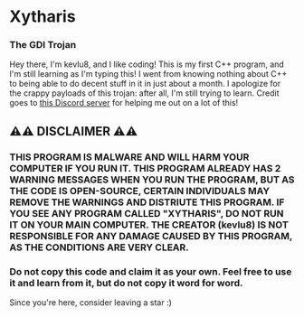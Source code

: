 # Xytharis
### The GDI Trojan

Hey there, I'm kevlu8, and I like coding! This is my first C++ program, and I'm still learning as I'm typing this!
I went from knowing nothing about C++ to being able to do decent stuff in it in just about a month.
I apologize for the crappy payloads of this trojan: after all, I'm still trying to learn.
Credit goes to [this Discord server](https://www.discord.gg/zw) for helping me out on a lot of this!

## **⚠️⚠️ DISCLAIMER ⚠️⚠️**

### THIS PROGRAM IS MALWARE AND **WILL** HARM YOUR COMPUTER IF YOU RUN IT. THIS PROGRAM ALREADY HAS 2 WARNING MESSAGES WHEN YOU RUN THE PROGRAM, BUT AS THE CODE IS OPEN-SOURCE, CERTAIN INDIVIDUALS MAY REMOVE THE WARNINGS AND DISTRIUTE THIS PROGRAM. IF YOU SEE ANY PROGRAM CALLED "XYTHARIS", DO NOT RUN IT ON YOUR MAIN COMPUTER. THE CREATOR (kevlu8) IS NOT RESPONSIBLE FOR ANY DAMAGE CAUSED BY THIS PROGRAM, AS THE CONDITIONS ARE VERY CLEAR.

### Do not copy this code and claim it as your own. Feel free to use it and learn from it, but do not copy it word for word.

Since you're here, consider leaving a star :)

